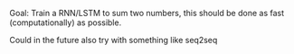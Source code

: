 Goal: Train a RNN/LSTM to sum two numbers, this should be done as fast (computationally) as possible.

Could in the future also try with something like seq2seq

